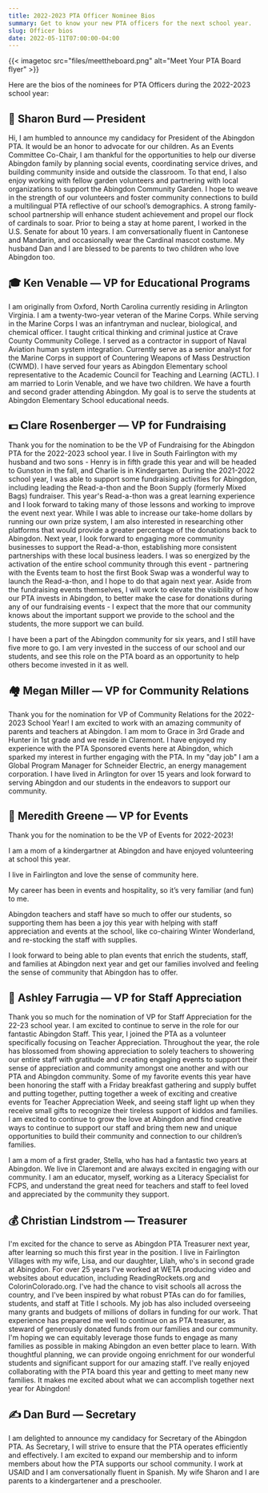 ```yaml
--- 
title: 2022-2023 PTA Officer Nominee Bios
summary: Get to know your new PTA officers for the next school year.
slug: Officer bios
date: 2022-05-11T07:00:00-04:00
---
```


{{< imagetoc src="files/meettheboard.png" alt="Meet Your PTA Board flyer" >}}

Here are the bios of the nominees for PTA Officers during the 2022-2023 school year:

## 🦸 Sharon Burd — President

Hi, I am humbled to announce my candidacy for President of the Abingdon PTA. It would be an honor to advocate for our children. As an Events Committee Co-Chair, I am thankful for the opportunities to help our diverse Abingdon family by planning social events, coordinating service drives, and building community inside and outside the classroom. To that end, I also enjoy working with fellow garden volunteers and partnering with local organizations to support the Abingdon Community Garden. I hope to weave in the strength of our volunteers and foster community connections to build a multilingual PTA reflective of our school’s demographics. A strong family-school partnership will enhance student achievement and propel our flock of cardinals to soar. Prior to being a stay at home parent, I worked in the U.S. Senate for about 10 years. I am conversationally fluent in Cantonese and Mandarin, and occasionally wear the Cardinal mascot costume. My husband Dan and I are blessed to be parents to two children who love Abingdon too.

## 🎓 Ken Venable — VP for Educational Programs

I am originally from Oxford, North Carolina currently residing in Arlington Virginia. I am a twenty-two-year veteran of the Marine Corps. While serving in the Marine Corps I was an infantryman and nuclear, biological, and chemical officer. I taught critical thinking and criminal justice at Crave County Community College. I served as a contractor in support of Naval Aviation human system integration. Currently serve as a senior analyst for the Marine Corps in support of Countering Weapons of Mass Destruction (CWMD). I have served four years as Abingdon Elementary school representative to the Academic Council for Teaching and Learning (ACTL). I am married to Lorin Venable, and we have two children. We have a fourth and second grader attending Abingdon. My goal is to serve the students at Abingdon Elementary School educational needs.

## 💵 Clare Rosenberger — VP for Fundraising

Thank you for the nomination to be the VP of Fundraising for the Abingdon PTA for the 2022-2023 school year. I live in South Fairlington with my husband and two sons - Henry is in fifth grade this year and will be headed to Gunston in the fall, and Charlie is in Kindergarten. During the 2021-2022 school year, I was able to support some fundraising activities for Abingdon, including leading the Read-a-thon and the Boon Supply (formerly Mixed Bags) fundraiser. This year's Read-a-thon was a great learning experience and I look forward to taking many of those lessons and working to improve the event next year. While I was able to increase our take-home dollars by running our own prize system, I am also interested in researching other platforms that would provide a greater percentage of the donations back to Abingdon. Next year, I look forward to engaging more community businesses to support the Read-a-thon, establishing more consistent partnerships with these local business leaders. I was so energized by the activation of the entire school community through this event - partnering with the Events team to host the first Book Swap was a wonderful way to launch the Read-a-thon, and I hope to do that again next year. Aside from the fundraising events themselves, I will work to elevate the visibility of how our PTA invests in Abingdon, to better make the case for donations during any of our fundraising events - I expect that the more that our community knows about the important support we provide to the school and the students, the more support we can build.

I have been a part of the Abingdon community for six years, and I still have five more to go. I am very invested in the success of our school and our students, and see this role on the PTA board as an opportunity to help others become invested in it as well.

## 🏘️ Megan Miller — VP for Community Relations

Thank you for the nomination for VP of Community Relations for the 2022-2023 School Year! I am excited to work with an amazing community of parents and teachers at Abingdon. I am mom to Grace in 3rd Grade and Hunter in 1st grade and we reside in Claremont. I have enjoyed my experience with the PTA Sponsored events here at Abingdon, which sparked my interest in further engaging with the PTA. In my "day job" I am a Global Program Manager for Schneider Electric, an energy management corporation. I have lived in Arlington for over 15 years and look forward to serving Abingdon and our students in the endeavors to support our community.

## 🎉 Meredith Greene — VP for Events

Thank you for the nomination to be the VP of Events for 2022-2023!

I am a mom of a kindergartner at Abingdon and have enjoyed volunteering at school this year.

I live in Fairlington and love the sense of community here.

My career has been in events and hospitality, so it’s very familiar (and fun) to me.

Abingdon teachers and staff have so much to offer our students, so supporting them has been a joy this year with helping with staff appreciation and events at the school, like co-chairing Winter Wonderland, and re-stocking the staff with supplies.

I look forward to being able to plan events that enrich the students, staff, and families at Abingdon next year and get our families involved and feeling the sense of community that Abingdon has to offer.

## 🙏 Ashley Farrugia — VP for Staff Appreciation

Thank you so much for the nomination of VP for Staff Appreciation for the 22-23 school year. I am excited to continue to serve in the role for our fantastic Abingdon Staff. This year, I joined the PTA as a volunteer specifically focusing on Teacher Appreciation. Throughout the year, the role has blossomed from showing appreciation to solely teachers to showering our entire staff with gratitude and creating engaging events to support their sense of appreciation and community amongst one another and with our PTA and Abingdon community. Some of my favorite events this year have been honoring the staff with a Friday breakfast gathering and supply buffet and putting together, putting together a week of exciting and creative events for Teacher Appreciation Week, and seeing staff light up when they receive small gifts to recognize their tireless support of kiddos and families. I am excited to continue to grow the love at Abingdon and find creative ways to continue to support our staff and bring them new and unique opportunities to build their community and connection to our children’s families.

I am a mom of a first grader, Stella, who has had a fantastic two years at Abingdon. We live in Claremont and are always excited in engaging with our community. I am an educator, myself, working as a Literacy Specialist for FCPS, and understand the great need for teachers and staff to feel loved and appreciated by the community they support.

## 💰 Christian Lindstrom — Treasurer

I'm excited for the chance to serve as Abingdon PTA Treasurer next year, after learning so much this first year in the position. I live in Fairlington Villages with my wife, Lisa, and our daughter, Lilah, who's in second grade at Abingdon. For over 25 years I've worked at WETA producing video and websites about education, including ReadingRockets.org and ColorinColorado.org. I've had the chance to visit schools all across the country, and I've been inspired by what robust PTAs can do for families, students, and staff at Title I schools. My job has also included overseeing many grants and budgets of millions of dollars in funding for our work. That experience has prepared me well to continue on as PTA treasurer, as steward of generously donated funds from our families and our community. I'm hoping we can equitably leverage those funds to engage as many families as possible in making Abingdon an even better place to learn. With thoughtful planning, we can provide ongoing enrichment for our wonderful students and significant support for our amazing staff. I've really enjoyed collaborating with the PTA board this year and getting to meet many new families. It makes me excited about what we can accomplish together next year for Abingdon!

## ✍️ Dan Burd — Secretary

I am delighted to announce my candidacy for Secretary of the Abingdon PTA. As Secretary, I will strive to ensure that the PTA operates efficiently and effectively. I am excited to expand our membership and to inform members about how the PTA supports our school community. I work at USAID and I am conversationally fluent in Spanish. My wife Sharon and I are parents to a kindergartener and a preschooler.